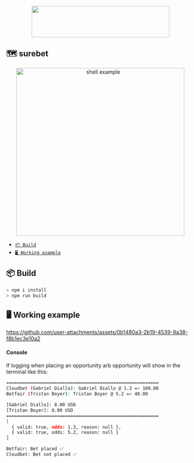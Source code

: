 
<p align="center">
  <img width="369" height="84" src="https://github.com/user-attachments/assets/a21cff5d-9433-4015-91a9-867642b2c89c">
</p>

## 🗺️ surebet 
<p align="center">
  <img src="https://github.com/user-attachments/assets/d5e60298-77c0-4ebd-88ff-e441bc0ffdb0" alt="shell example" width="450"/>
</p>

- [<code>📦 Build</code>](#-build)
- [<code>🖥️ Working example</code>](#-working-example)
 
## 📦 Build
```sh
> npm i install
> npm run build
```


## 🖥️ Working example
https://github.com/user-attachments/assets/0b1480a3-2b19-4539-9a38-f8b1ec3e10a2


#### Console 
If logging when placing an opportunity arb opportunity will show in the terminal like this:

```sh
========================================================= 
Cloudbet (Gabriel Diallo): Gabriel Diallo @ 1.3 => 160.00 
Betfair (Tristan Boyer): Tristan Boyer @ 5.2 => 40.00 

[Gabriel Diallo]: 8.00 USD
[Tristan Boyer]: 8.00 USD
=========================================================
[
  { valid: true, odds: 1.3, reason: null },
  { valid: true, odds: 5.2, reason: null }
]

Betfair: Bet placed ✅
Cloudbet: Bet not placed ✅
```

